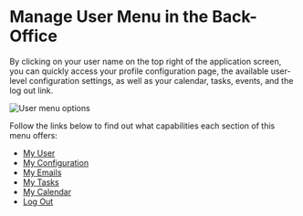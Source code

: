<a id="user-guide-intro-log-in-edit-profile"></a>

# Manage User Menu in the Back-Office

By clicking on your user name on the top right of the application screen, you can quickly access your profile configuration page, the available user-level configuration settings, as well as your calendar, tasks, events, and the log out link.

![User menu options](user/img/getting_started/user_menu/user_menu_new.png)

Follow the links below to find out what capabilities each section of this menu offers:

* [My User](my-user.md#doc-my-user-view-page)
* [My Configuration](my-configuration.md#doc-my-user-configuration-profile)
* [My Emails](my-emails.md#doc-my-oro-emails)
* [My Tasks](../../activities/tasks/index.md#doc-activities-tasks)
* [My Calendar](my-calendar.md#user-guide-calendars-manage)
* [Log Out](../application-authentication/log-in-out.md#doc-log-out)
